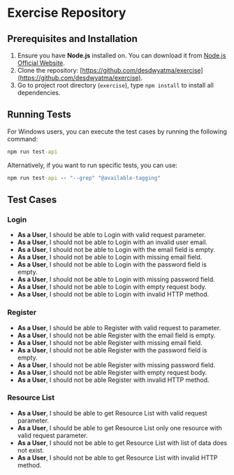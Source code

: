 # Exercise Repository

## Prerequisites and Installation
1. Ensure you have **Node.js** installed on. You can download it from [Node.js Official Website](https://nodejs.org/).
2. Clone the repository: [https://github.com/desdwyatma/exercise](https://github.com/desdwyatma/exercise).
3. Go to project root directory (`exercise`), type `npm install` to install all dependencies.

## Running Tests
For Windows users, you can execute the test cases by running the following command:
```cmd
npm run test-api
```

Alternatively, if you want to run specific tests, you can use:
```cmd
npm run test-api -- "--grep" "@available-tagging"
```

## Test Cases

### Login
- **As a User**, I should be able to Login with valid request parameter.
- **As a User**, I should not be able to Login with an invalid user email.
- **As a User**, I should not be able to Login with the email field is empty.
- **As a User**, I should not be able to Login with missing email field.
- **As a User**, I should not be able to Login with the password field is empty.
- **As a User**, I should not be able to Login with missing password field.
- **As a User**, I should not be able to Login with empty request body.
- **As a User**, I should not be able to Login with invalid HTTP method.

### Register
- **As a User**, I should be able to Register with valid request to parameter.
- **As a User**, I should not be able Register with the email field is empty.
- **As a User**, I should not be able Register with missing email field.
- **As a User**, I should not be able Register with the password field is empty.
- **As a User**, I should not be able Register with missing password field.
- **As a User**, I should not be able Register with empty request body.
- **As a User**, I should not be able Register with invalid HTTP method.

### Resource List
- **As a User**, I should be able to get Resource List with valid request parameter.
- **As a User**, I should be able to get Resource List only one resource with valid request parameter.
- **As a User**, I should not be able to get Resource List with list of data does not exist.
- **As a User**, I should not be able to get Resource List with invalid HTTP method.
